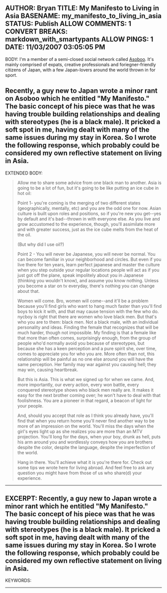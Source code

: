 AUTHOR: Bryan
TITLE: My Manifesto to Living in Asia
BASENAME: my_manifesto_to_living_in_asia
STATUS: Publish
ALLOW COMMENTS: 1
CONVERT BREAKS: markdown_with_smartypants
ALLOW PINGS: 1
DATE: 11/03/2007 03:05:05 PM
-----
BODY:
I'm a member of a semi-closed social network called [Asoboo](http://www.asoboo.com). It's mainly comprised of expats, creative professionals and foriegner-friendly citizens of Japan, with a few Japan-lovers around the world thrown in for sport. 

Recently, a guy new to Japan wrote a minor rant on Asoboo which he entitled "My Manifesto." The basic concept of his piece was that he was having trouble building relationships and dealing with stereotypes (he is a black male). It pricked a soft spot in me, having dealt with many of the same issues during my stay in Korea. So I wrote the following response, which probably could be considered my own reflective statement on living in Asia.
-----
EXTENDED BODY:
> Allow me to share some advice from one black man to another. Asia is going to be a lot of fun, but it's going to be like putting an ice cube in hot oil:
> 
> Point 1- you're coming is the merging of two different states (geographically, mentally, etc) and you are the odd one for now. Asian culture is built upon roles and positions, so if you're new you get--yes by default and it's bad--thrown in with everyone else. As you live and grow accustomed to the experience, though, you'll assimilate more and with greater success, just as the ice cube melts from the heat of the oil.
> 
> (But why did I use oil?)
> 
> Point 2 - You will never be Japanese, you will never be normal. You can become familiar in your neighborhood and circles. But even if you live there for ten years, learn perfect japanese and master the culture when you step outside your regular locations people will act as if you just got off the plane, speak impolitely about you in Japanese (thinking you wouldn't know), and assume you know nothing. Unless you become a star on tv everyday, there's nothing you can change about that.
> 
> Women will come. Bro, women will come--and it'll be a problem because you'll find girls who want to hang much faster than you'll find boys to kick it with, and that may cause tension with the few who do. nycboy is right that there are women who love black men. But that's who you are to them: black men. Not a black male, with an individual personality and ideas. Finding the female that recognizes that will be much harder, though not impossible. My finding is that a female like that more than often comes, surprisingly enough, from the group of people who'd normally avoid you because of stereotypes, but because she has a keen perception and a pure spirit she, over time, comes to appreciate you for who you are. More often than not, this relationship will be painful as no one else around you will have the same perception. Her family may war against you causing hell; they may win, causing heartbreak.
> 
> But this is Asia. This is what we signed up for when we came. And, more importantly, our every action, every won battle, every conquered stereotype shows who black men really are. It makes it easy for the next brother coming over; he won't have to deal with that foolishness. You are a pioneer in that regard, a beacon of light for your people.
> 
> And, should you accept that role as I think you already have, you'll find that when you return home you'll never find another way to be more of an impression on the world. You'll miss the days when the girl's eyes light up as she realizes you are more than an MTV projection. You'll long for the days, when your boy, drunk as hell, puts his arm around you and wordlessly conveys how you are brothers despite the color, despite the language, despite the imperfection of the world.
> 
> Hang in there. You'll achieve what it is you're there for. Check out some tips we wrote here for living abroad. And feel free to ask any question you might have from those of us who share(d) your experience.
-----
EXCERPT:
Recently, a guy new to Japan wrote a minor rant which he entitled "My Manifesto." The basic concept of his piece was that he was having trouble building relationships and dealing with stereotypes (he is a black male). It pricked a soft spot in me, having dealt with many of the same issues during my stay in Korea. So I wrote the following response, which probably could be considered my own reflective statement on living in Asia.
-----
KEYWORDS:

-----


